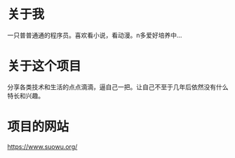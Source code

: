 # 关于我

一只普普通通的程序员。喜欢看小说，看动漫。n多爱好培养中...

# 关于这个项目

分享各类技术和生活的点点滴滴，逼自己一把。让自己不至于几年后依然没有什么特长和兴趣。

# 项目的网站

https://www.suowu.org/


